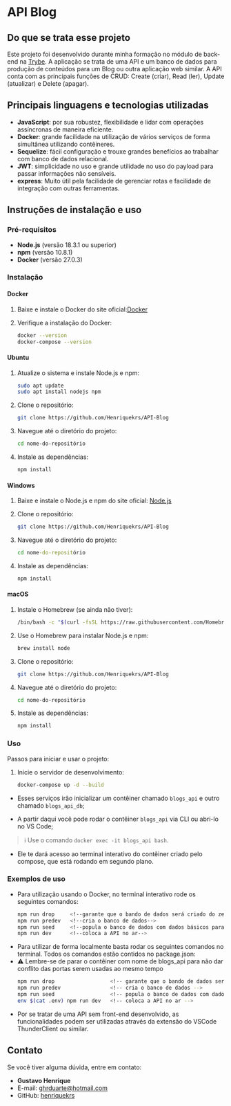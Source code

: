 # API Blog

## Do que se trata esse projeto

Este projeto foi desenvolvido durante minha formação no módulo de back-end na [Trybe](https://www.betrybe.com/). A aplicação se trata de uma API e um banco de dados para produção de conteúdos para um Blog ou outra aplicação web similar. A API conta com as principais funções de CRUD: Create (criar), Read (ler), Update (atualizar) e Delete (apagar).

## Principais linguagens e tecnologias utilizadas

- **JavaScript**: por sua robustez, flexibilidade e lidar com operações assíncronas de maneira eficiente.
- **Docker**: grande facilidade na utilização de vários serviços de forma simultânea utilizando contêineres.
- **Sequelize**: fácil configuração e trouxe grandes benefícios ao trabalhar com banco de dados relacional.
- **JWT**: simplicidade no uso e grande utilidade no uso do payload para passar informações não sensíveis.
- **express**: Muito útil pela facilidade de gerenciar rotas e facilidade de integração com outras ferramentas.

## Instruções de instalação e uso

### Pré-requisitos

- **Node.js** (versão 18.3.1 ou superior)
- **npm** (versão 10.8.1)
- **Docker** (versão 27.0.3)

### Instalação

#### Docker

1. Baixe e instale o Docker do site oficial:[Docker](https://www.docker.com/get-started/)

2. Verifique a instalação do Docker:
   ```bash
   docker --version
   docker-compose --version
   ```

#### Ubuntu

1. Atualize o sistema e instale Node.js e npm:

   ```bash
   sudo apt update
   sudo apt install nodejs npm
   ```

2. Clone o repositório:

   ```bash
   git clone https://github.com/Henriquekrs/API-Blog
   ```

3. Navegue até o diretório do projeto:

   ```bash
   cd nome-do-repositório
   ```

4. Instale as dependências:
   ```bash
   npm install
   ```

#### Windows

1. Baixe e instale o Node.js e npm do site oficial: [Node.js](https://nodejs.org/)

2. Clone o repositório:

   ```bash
   git clone https://github.com/Henriquekrs/API-Blog
   ```

3. Navegue até o diretório do projeto:

   ```cmd
   cd nome-do-repositório
   ```

4. Instale as dependências:
   ```cmd
   npm install
   ```

#### macOS

1. Instale o Homebrew (se ainda não tiver):

   ```bash
   /bin/bash -c "$(curl -fsSL https://raw.githubusercontent.com/Homebrew/install/HEAD/install.sh)"
   ```

2. Use o Homebrew para instalar Node.js e npm:

   ```bash
   brew install node
   ```

3. Clone o repositório:

   ```bash
   git clone https://github.com/Henriquekrs/API-Blog
   ```

4. Navegue até o diretório do projeto:

   ```bash
   cd nome-do-repositório
   ```

5. Instale as dependências:
   ```bash
   npm install
   ```

### Uso

Passos para iniciar e usar o projeto:

1. Inicie o servidor de desenvolvimento:
   ```bash
   docker-compose up -d --build
   ```

- Esses serviços irão inicializar um contêiner chamado `blogs_api` e outro chamado `blogs_api_db`;

- A partir daqui você pode rodar o contêiner `blogs_api` via CLI ou abri-lo no VS Code;

> :information_source: Use o comando `docker exec -it blogs_api bash`.

- Ele te dará acesso ao terminal interativo do contêiner criado pelo compose, que está rodando em segundo plano.

### Exemplos de uso

- Para utilização usando o Docker, no terminal interativo rode os seguintes comandos:
  ```bash
  npm run drop     <!--garante que o bando de dados será criado do zero-->
  npm run predev   <!--cria o banco de dados-->
  npm run seed     <!--popula o banco de dados com dados básicos para demonstração-->
  npm run dev      <!--coloca a API no ar-->
  ```
- Para utilizar de forma localmente basta rodar os seguintes comandos no terminal. Todos os comandos estão contidos no package.json:
- ⚠️ Lembre-se de parar o contêiner com nome de blogs_api para não dar conflito das portas serem usadas ao mesmo tempo
  ```bash
  npm run drop                  <!-- garante que o bando de dados será criado do zero -->
  npm run predev                <!-- cria o banco de dados -->
  npm run seed                  <!-- popula o banco de dados com dados básicos para demonstração -->
  env $(cat .env) npm run dev   <!-- coloca a API no ar -->
  ```
- Por se tratar de uma API sem front-end desenvolvido, as funcionalidades podem ser utilizadas através da extensão do VSCode ThunderClient ou similar.

## Contato

Se você tiver alguma dúvida, entre em contato:

- **Gustavo Henrique**
- E-mail: [ghrduarte@hotmail.com](mailto:ghrduarte@hotmail.com)
- GitHub: [henriquekrs](https://github.com/Henriquekrs)
